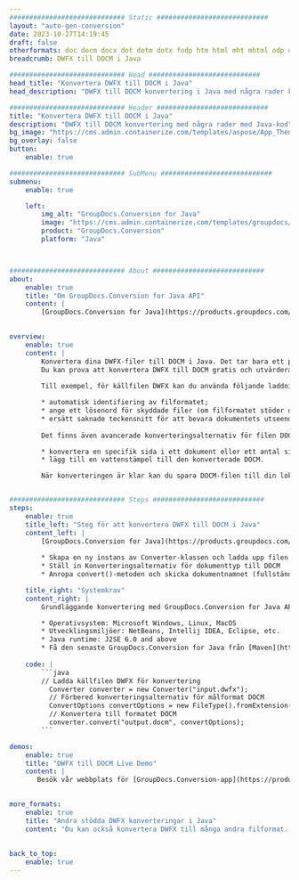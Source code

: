 ```yaml
---
############################# Static ############################
layout: "auto-gen-conversion"
date: 2023-10-27T14:19:45
draft: false
otherformats: doc docm docx dot dotm dotx fodp htm html mht mhtml odp odt otp pot potm potx pps ppsm ppsx ppt pptm pptx rtf
breadcrumb: DWFX till DOCM i Java

############################# Head ############################
head_title: "Konvertera DWFX till DOCM i Java"
head_description: "DWFX till DOCM konvertering i Java med några rader kod. Konvertera över 160 filformat med hjälp av GroupDocs dokumentkonverterings-API för Java"

############################# Header ############################
title: "Konvertera DWFX till DOCM i Java"
description: "DWFX till DOCM konvertering med några rader med Java-kod"
bg_image: "https://cms.admin.containerize.com/templates/aspose/App_Themes/V3/images/bg/header1.png"
bg_overlay: false
button:
    enable: true

############################# SubMenu ############################
submenu:
    enable: true

    left:
        img_alt: "GroupDocs.Conversion for Java"
        image: "https://cms.admin.containerize.com/templates/groupdocs/images/product-logos/90x90-noborder/groupdocs-conversion-java.png"
        product: "GroupDocs.Conversion"
        platform: "Java"



############################# About ############################
about:
    enable: true
    title: "Om GroupDocs.Conversion for Java API"
    content: |
        [GroupDocs.Conversion for Java](https://products.groupdocs.com/conversion/java/) är ett avancerat filformatkonverterings-API för konvertering mellan populära bild- och dokumentformat som Microsoft Office, OpenDocument, PDF, HTML, e-post, CAD. och mycket mer med bara några rader kod. Det inbyggda API:t upptäcker automatiskt formaten för originaldokumenten och erbjuder många alternativ för att anpassa de konverterade dokumenten. Tillsammans med funktionen att extrahera information från ett dokument, stöder den också cachelagring av konverteringsresultaten till den lokala disken som standard. Men alla typer av cachelagring kan stödjas genom att implementera lämpliga gränssnitt - Amazon S3, Dropbox, Google Drive, Windows Azure, Reddis eller andra.
    

overview:
    enable: true
    content: |
        Konvertera dina DWFX-filer till DOCM i Java. Det tar bara ett par rader med Java-kod på valfri plattform, som Windows, Linux, macOS.
        Du kan prova att konvertera DWFX till DOCM gratis och utvärdera kvaliteten på konverteringsresultaten. Tillsammans med enkla filkonverteringsskript kan du prova mer sofistikerade alternativ för att ladda källfilen DWFX och lagra DOCM-utdata. 
        
        Till exempel, för källfilen DWFX kan du använda följande laddningsalternativ:

        * automatisk identifiering av filformatet;
        * ange ett lösenord för skyddade filer (om filformatet stöder det);
        * ersätt saknade teckensnitt för att bevara dokumentets utseende.
        
        Det finns även avancerade konverteringsalternativ för filen DOCM:

        * konvertera en specifik sida i ett dokument eller ett antal sidor;
        * lägg till en vattenstämpel till den konverterade DOCM.

        När konverteringen är klar kan du spara DOCM-filen till din lokala filsökväg eller till tredje parts lagring såsom FTP, Amazon S3, Google Drive, Dropbox etc. Observera - för att konvertera DWFX till DOCM behöver du inte installera någon ytterligare programvara, såsom MS Office, Open Office, Adobe Acrobat Reader etc.


############################# Steps ############################
steps:
    enable: true
    title_left: "Steg för att konvertera DWFX till DOCM i Java"
    content_left: |
        [GroupDocs.Conversion for Java](https://products.groupdocs.com/conversion/java/) låter utvecklare enkelt konvertera DWFX fil till DOCM med några rader kod.
        
        * Skapa en ny instans av Converter-klassen och ladda upp filen DWFX med den fullständiga sökvägen
        * Ställ in Konverteringsalternativ för dokumenttyp till DOCM
        * Anropa convert()-metoden och skicka dokumentnamnet (fullständig sökväg) och formatet (DOCM) som en parameter

    title_right: "Systemkrav"
    content_right: |
        Grundläggande konvertering med GroupDocs.Conversion for Java API kan göras med bara några rader kod. Våra API:er stöds på alla större plattformar och operativsystem. Innan du kör koden nedan, se till att du har följande förutsättningar installerade på ditt system.

        * Operativsystem: Microsoft Windows, Linux, MacOS
        * Utvecklingsmiljöer: NetBeans, Intellij IDEA, Eclipse, etc.
        * Java runtime: J2SE 6.0 and above
        * Få den senaste GroupDocs.Conversion for Java från [Maven](https://repository.groupdocs.com/webapp/#/artifacts/browse/tree/General/repo/com/groupdocs/groupdocs-conversion)
         
    code: |
        ```java    
        // Ladda källfilen DWFX för konvertering
          Converter converter = new Converter("input.dwfx");
          // Förbered konverteringsalternativ för målformat DOCM
          ConvertOptions convertOptions = new FileType().fromExtension("docm").getConvertOptions();
          // Konvertera till formatet DOCM
          converter.convert("output.docm", convertOptions);
        ```

demos:
    enable: true
    title: "DWFX till DOCM Live Demo"
    content: |
       Besök vår webbplats för [GroupDocs.Conversion-app](https://products.groupdocs.app/conversion/family) och försök konvertera DWFX till DOCM nu. Den kostnadsfria demon har följande fördelar
          

more_formats:
    enable: true
    title: "Andra stödda DWFX konverteringar i Java"
    content: "Du kan också konvertera DWFX till många andra filformat. Se listan nedan."
       
       
back_to_top:
    enable: true
---
```

